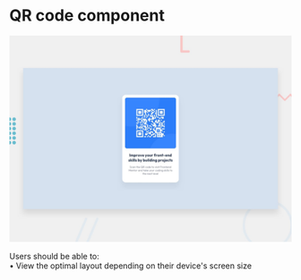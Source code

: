 # QR code component

![Design preview for the QR code component coding challenge](./design/desktop-preview.jpg)

Users should be able to:  
• View the optimal layout depending on their device's screen size
